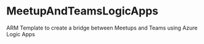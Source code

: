 # MeetupAndTeamsLogicApps
ARM Template to create a bridge between Meetups and Teams using Azure Logic Apps
